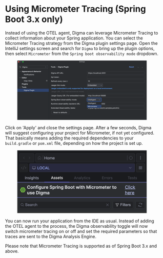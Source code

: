 # Using Micrometer Tracing (Spring Boot 3.x only)



Instead of using the OTEL agent, Digma can leverage Micrometer Tracing to collect information about your Spring application. You can select the Micrometer Tracing strategy from the Digma plugin settings page.  Open the IntelliJ settings screen and search for `Digma` to bring up the plugin options, then select `Micrometer` from the `Spring boot observability mode` dropdown.

<figure><img src="../../.gitbook/assets/image (14).png" alt=""><figcaption></figcaption></figure>

Click on 'Apply' and close the settings page. After a few seconds, Digma will suggest configuring your project for Micrometer, if not yet configured. That basically means adding the required dependencies to your `build.gradle` or `pom.xml` file, depending on how the project is set up.

<figure><img src="../../.gitbook/assets/image (15).png" alt=""><figcaption></figcaption></figure>

You can now run your application from the IDE as usual. Instead of adding the OTEL agent to the process, the Digma observability toggle will now switch micrometer tracing on or off and set the required parameters so that traces are sent to the Digma Analysis Engine.&#x20;

Please note that Micrometer Tracing is supported as of Spring Boot 3.x and above.
